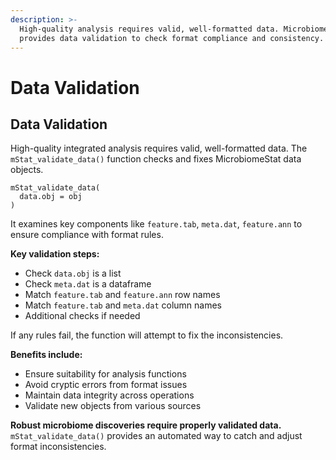 ```yaml
---
description: >-
  High-quality analysis requires valid, well-formatted data. MicrobiomeStat
  provides data validation to check format compliance and consistency.
---
```


# Data Validation

## Data Validation

High-quality integrated analysis requires valid, well-formatted data. The `mStat_validate_data()` function checks and fixes MicrobiomeStat data objects.

```{r
mStat_validate_data(
  data.obj = obj
) 
```

It examines key components like `feature.tab`, `meta.dat`, `feature.ann` to ensure compliance with format rules.

**Key validation steps:**

* Check `data.obj` is a list
* Check `meta.dat` is a dataframe
* Match `feature.tab` and `feature.ann` row names
* Match `feature.tab` and `meta.dat` column names
* Additional checks if needed

If any rules fail, the function will attempt to fix the inconsistencies.

**Benefits include:**

* Ensure suitability for analysis functions
* Avoid cryptic errors from format issues
* Maintain data integrity across operations
* Validate new objects from various sources

**Robust microbiome discoveries require properly validated data.** `mStat_validate_data()` provides an automated way to catch and adjust format inconsistencies.
